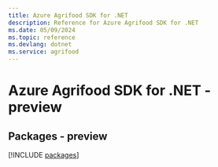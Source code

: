 ```yaml
---
title: Azure Agrifood SDK for .NET
description: Reference for Azure Agrifood SDK for .NET
ms.date: 05/09/2024
ms.topic: reference
ms.devlang: dotnet
ms.service: agrifood
---
```

# Azure Agrifood SDK for .NET - preview
## Packages - preview
[!INCLUDE [packages](agrifood-index.md)]